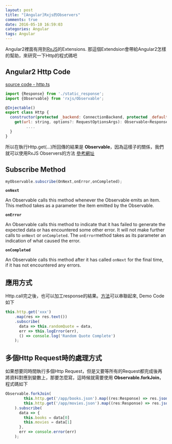 ```yaml
---
layout: post
title: "[Angular]Rxjs的Observers"
comments: true
date: 2016-05-10 16:59:03
categories: Angular
tags: Angular
---
```


Angular2裡面有用到[RxJS](https://github.com/Reactive-Extensions/RxJS)的Extensions. 那這個Extendsion會帶給Angular2怎樣的幫助，來研究一下Http的程式碼吧

<!-- more -->

## Angular2 Http Code

[source code - http.ts](https://github.com/angular/angular/blob/master/modules/%40angular/http/src/http.ts)

```javascript
import {Response} from './static_response';
import {Observable} from 'rxjs/Observable';

@Injectable()
export class Http {
  constructor(protected _backend: ConnectionBackend, protected _defaultOptions: RequestOptions) {}
	get(url: string, options?: RequestOptionsArgs): Observable<Response> {
         ....
  }
}

```

所以在執行Http.get(...)所回傳的結果是 **Observable<Response>**，因為這樣子的關係，我們就可以使用RxJS Observers的方法 [參考網址](http://reactivex.io/documentation/observable.html)

## Subscribe Method

```javascript
myObservable.subscribe(OnNext,onError,onCompleted);
```

**`onNext`**

An Observable calls this method whenever the Observable emits an item. This method takes as a parameter the item emitted by the Observable.

**`onError`**

An Observable calls this method to indicate that it has failed to generate the expected data or has encountered some other error. It will not make further calls to `onNext` or `onCompleted`. The `onError`method takes as its parameter an indication of what caused the error.

**`onCompleted`**

An Observable calls this method after it has called `onNext` for the final time, if it has not encountered any errors.

## 應用方式

Http.call完之後，也可以加工response的結果。[方法](http://reactivex.io/documentation/operators.html)可以串聯起來, Demo Code如下

```javascript
this.http.get('xxx')
    .map(res => res.text())
    .subscribe(
      data => this.randomQuote = data,
      err => this.logError(err),
      () => console.log('Random Quote Complete')
    );
```



## 多個Http Request時的處理方式

如果想要同時間執行多個Http Request，但是又要等所有的Request都完成後再將資料對應到變數上，那要怎麼寫，這時候就需要使用 **Observable.forkJoin**，程式碼如下

```javascript
Observable.forkJoin(
        this.http.get('/app/books.json').map((res:Response) => res.json()),
        this.http.get('/app/movies.json').map((res:Response) => res.json())
    ).subscribe(
      data => {
        this.books = data[0]
        this.movies = data[1]
      },
      err => console.error(err)
    );
```

